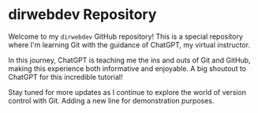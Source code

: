 # dirwebdev Repository

Welcome to my `dirwebdev` GitHub repository! This is a special repository where I'm learning Git with the guidance of ChatGPT, my virtual instructor.

In this journey, ChatGPT is teaching me the ins and outs of Git and GitHub, making this experience both informative and enjoyable. A big shoutout to ChatGPT for this incredible tutorial!

Stay tuned for more updates as I continue to explore the world of version control with Git.
Adding a new line for demonstration purposes.
